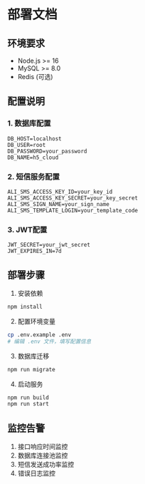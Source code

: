 # 部署文档

## 环境要求
- Node.js >= 16
- MySQL >= 8.0
- Redis (可选)

## 配置说明
### 1. 数据库配置
```env
DB_HOST=localhost
DB_USER=root
DB_PASSWORD=your_password
DB_NAME=h5_cloud
```

### 2. 短信服务配置
```env
ALI_SMS_ACCESS_KEY_ID=your_key_id
ALI_SMS_ACCESS_KEY_SECRET=your_key_secret
ALI_SMS_SIGN_NAME=your_sign_name
ALI_SMS_TEMPLATE_LOGIN=your_template_code
```

### 3. JWT配置
```env
JWT_SECRET=your_jwt_secret
JWT_EXPIRES_IN=7d
```

## 部署步骤
1. 安装依赖
```bash
npm install
```

2. 配置环境变量
```bash
cp .env.example .env
# 编辑 .env 文件，填写配置信息
```

3. 数据库迁移
```bash
npm run migrate
```

4. 启动服务
```bash
npm run build
npm run start
```

## 监控告警
1. 接口响应时间监控
2. 数据库连接池监控
3. 短信发送成功率监控
4. 错误日志监控 